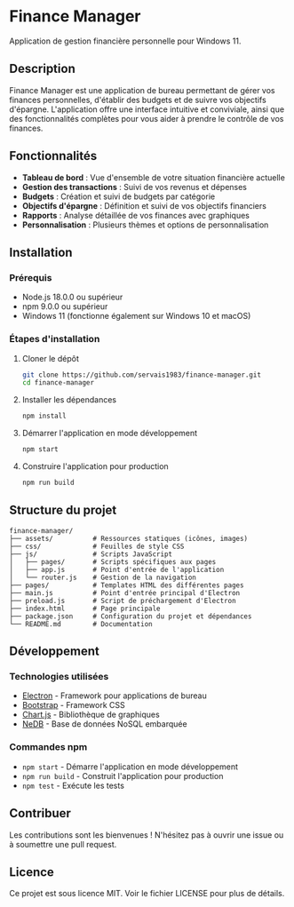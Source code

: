 # Finance Manager

Application de gestion financière personnelle pour Windows 11.

## Description

Finance Manager est une application de bureau permettant de gérer vos finances personnelles, d'établir des budgets et de suivre vos objectifs d'épargne. L'application offre une interface intuitive et conviviale, ainsi que des fonctionnalités complètes pour vous aider à prendre le contrôle de vos finances.

## Fonctionnalités

- **Tableau de bord** : Vue d'ensemble de votre situation financière actuelle
- **Gestion des transactions** : Suivi de vos revenus et dépenses
- **Budgets** : Création et suivi de budgets par catégorie
- **Objectifs d'épargne** : Définition et suivi de vos objectifs financiers
- **Rapports** : Analyse détaillée de vos finances avec graphiques
- **Personnalisation** : Plusieurs thèmes et options de personnalisation

## Installation

### Prérequis

- Node.js 18.0.0 ou supérieur
- npm 9.0.0 ou supérieur
- Windows 11 (fonctionne également sur Windows 10 et macOS)

### Étapes d'installation

1. Cloner le dépôt
   ```bash
   git clone https://github.com/servais1983/finance-manager.git
   cd finance-manager
   ```

2. Installer les dépendances
   ```bash
   npm install
   ```

3. Démarrer l'application en mode développement
   ```bash
   npm start
   ```

4. Construire l'application pour production
   ```bash
   npm run build
   ```

## Structure du projet

```
finance-manager/
├── assets/          # Ressources statiques (icônes, images)
├── css/             # Feuilles de style CSS
├── js/              # Scripts JavaScript
│   ├── pages/       # Scripts spécifiques aux pages
│   ├── app.js       # Point d'entrée de l'application
│   └── router.js    # Gestion de la navigation
├── pages/           # Templates HTML des différentes pages
├── main.js          # Point d'entrée principal d'Electron
├── preload.js       # Script de préchargement d'Electron
├── index.html       # Page principale
├── package.json     # Configuration du projet et dépendances
└── README.md        # Documentation
```

## Développement

### Technologies utilisées

- [Electron](https://www.electronjs.org/) - Framework pour applications de bureau
- [Bootstrap](https://getbootstrap.com/) - Framework CSS
- [Chart.js](https://www.chartjs.org/) - Bibliothèque de graphiques
- [NeDB](https://github.com/louischatriot/nedb) - Base de données NoSQL embarquée

### Commandes npm

- `npm start` - Démarre l'application en mode développement
- `npm run build` - Construit l'application pour production
- `npm test` - Exécute les tests

## Contribuer

Les contributions sont les bienvenues ! N'hésitez pas à ouvrir une issue ou à soumettre une pull request.

## Licence

Ce projet est sous licence MIT. Voir le fichier LICENSE pour plus de détails.